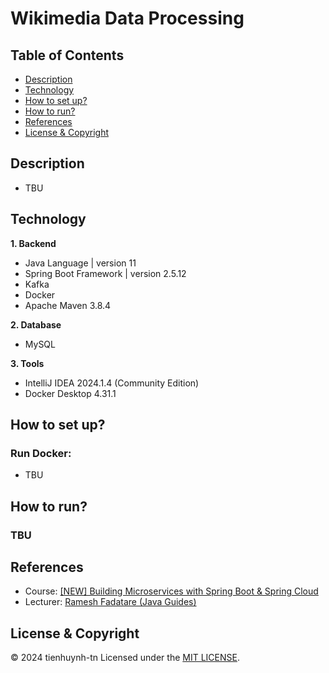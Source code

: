 # Wikimedia Data Processing

## Table of Contents
- [Description](#description)
- [Technology](#technology)
- [How to set up?](#how-to-set-up)
- [How to run?](#how-to-run)
- [References](#references)
- [License & Copyright](#license--copyright)

## Description
- TBU

## Technology
**1. Backend**
- Java Language | version 11
- Spring Boot Framework | version 2.5.12
- Kafka
- Docker
- Apache Maven 3.8.4

**2. Database**
- MySQL

**3. Tools**
- IntelliJ IDEA 2024.1.4 (Community Edition)
- Docker Desktop 4.31.1

## How to set up?
### Run Docker:
- TBU

## How to run?
### TBU

## References
- Course: [[NEW] Building Microservices with Spring Boot & Spring Cloud](https://www.udemy.com/course/building-microservices-with-spring-boot-and-spring-cloud/)
- Lecturer: [Ramesh Fadatare (Java Guides)](https://www.udemy.com/user/ramesh-fadatare/)

## License & Copyright
&copy; 2024 tienhuynh-tn Licensed under the [MIT LICENSE](https://github.com/tienhuynh-tn/Wikimedia-data-processing/blob/main/LICENSE).